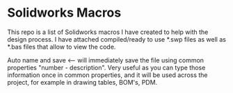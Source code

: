 # Solidworks Macros

This repo is a list of Solidworks macros I have created to help with the design process.
I have attached compiled/ready to use *.swp files as well as *.bas files that allow to view the code.

Auto name and save <-- will immediately save the file using common properties "number - description". Very useful as you can type those information once in common properties, and it will be used across the project, for example in drawing tables, BOM's, PDM.
